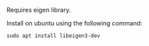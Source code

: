 Requires eigen library.

Install on ubuntu using the following command:
```powershell
sudo apt install libeigen3-dev
```
